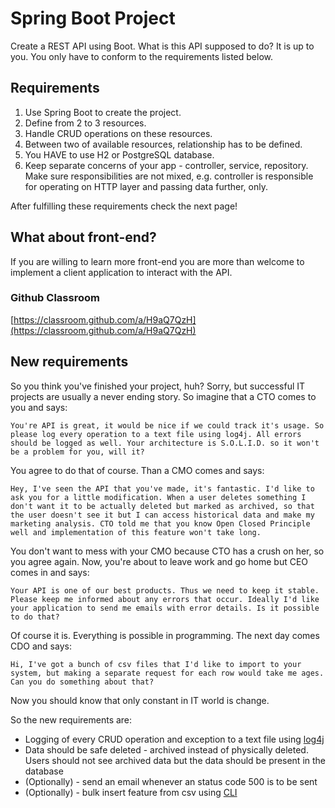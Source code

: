# Spring Boot Project

Create a REST API using Boot. What is this API supposed to do? It is up to you. You only have to conform to the requirements listed below.

## Requirements

1.  Use Spring Boot to create the project.
2.  Define from 2 to 3 resources.
3.  Handle CRUD operations on these resources.
4.  Between two of available resources, relationship has to be defined.
5.  You HAVE to use H2 or PostgreSQL database.
6.  Keep separate concerns of your app - controller, service, repository. Make sure responsibilities are not mixed, e.g. controller is responsible for operating on HTTP layer and passing data further, only.

After fulfilling these requirements check the next page!

## What about front-end?

If you are willing to learn more front-end you are more than welcome to implement a client application to interact with the API.

### Github Classroom

[https://classroom.github.com/a/H9aQ7QzH](https://classroom.github.com/a/H9aQ7QzH)

## New requirements

So you think you've finished your project, huh? Sorry, but successful IT projects are usually a never ending story. So imagine that a CTO comes to you and says:

`You're API is great, it would be nice if we could track it's usage. So please log every operation to a text file using log4j. All errors should be logged as well. Your architecture is S.O.L.I.D. so it won't be a problem for you, will it?`

You agree to do that of course. Than a CMO comes and says:

`Hey, I've seen the API that you've made, it's fantastic. I'd like to ask you for a little modification. When a user deletes something I don't want it to be actually deleted but marked as archived, so that the user doesn't see it but I can access historical data and make my marketing analysis. CTO told me that you know Open Closed Principle well and implementation of this feature won't take long.`

You don't want to mess with your CMO because CTO has a crush on her, so you agree again. Now, you're about to leave work and go home but CEO comes in and says:

`Your API is one of our best products. Thus we need to keep it stable. Please keep me informed about any errors that occur. Ideally I'd like your application to send me emails with error details. Is it possible to do that?`

Of course it is. Everything is possible in programming. The next day comes CDO and says:

`Hi, I've got a bunch of csv files that I'd like to import to your system, but making a separate request for each row would take me ages. Can you do something about that?`

Now you should know that only constant in IT world is change.

So the new requirements are:

*   Logging of every CRUD operation and exception to a text file using [log4j](https://logging.apache.org/log4j/2.x/)
*   Data should be safe deleted - archived instead of physically deleted. Users should not see archived data but the data should be present in the database
*   (Optionally) - send an email whenever an status code 500 is to be sent
*   (Optionally) - bulk insert feature from csv using [CLI](https://en.wikipedia.org/wiki/Command-line_interface)
